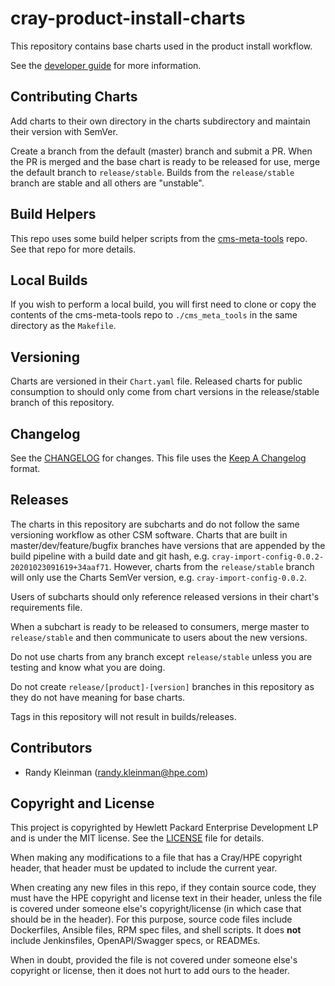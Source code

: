 # cray-product-install-charts

This repository contains base charts used in the product install workflow.

See the [developer guide](https://connect.us.cray.com/confluence/display/CASM/Shasta+Product+Installation+Developer+Guide) for more information.

## Contributing Charts

Add charts to their own directory in the charts subdirectory and maintain their
version with SemVer.

Create a branch from the default (master) branch and submit a PR. When the PR is merged and
the base chart is ready to be released for use, merge the default branch to `release/stable`.
Builds from the `release/stable` branch are stable and all others are "unstable".

## Build Helpers

This repo uses some build helper scripts from the 
[cms-meta-tools](https://github.com/Cray-HPE/cms-meta-tools) repo. See that repo for more details.

## Local Builds

If you wish to perform a local build, you will first need to clone or copy the contents of the
cms-meta-tools repo to `./cms_meta_tools` in the same directory as the `Makefile`.

## Versioning

Charts are versioned in their `Chart.yaml` file. Released charts for public consumption to should
only come from chart versions in the release/stable branch of this repository.

## Changelog

See the [CHANGELOG](CHANGELOG.md) for changes. This file uses the [Keep A Changelog](https://keepachangelog.com)
format.

## Releases

The charts in this repository are subcharts and do not follow the same versioning workflow as other CSM software.
Charts that are built in master/dev/feature/bugfix branches have versions that are appended by the build pipeline
with a build date and git hash, e.g. `cray-import-config-0.0.2-20201023091619+34aaf71`. However, charts from the
`release/stable` branch will only use the Charts SemVer version, e.g. `cray-import-config-0.0.2`.

Users of subcharts should only reference released versions in their chart's requirements file.

When a subchart is ready to be released to consumers, merge master to `release/stable` and then
communicate to users about the new versions.

Do not use charts from any branch except `release/stable` unless you are testing and know
what you are doing.

Do not create `release/[product]-[version]` branches in this repository as they do not have meaning for base charts.

Tags in this repository will not result in builds/releases.

## Contributors

* Randy Kleinman (randy.kleinman@hpe.com)

## Copyright and License
This project is copyrighted by Hewlett Packard Enterprise Development LP and is under the MIT
license. See the [LICENSE](LICENSE) file for details.

When making any modifications to a file that has a Cray/HPE copyright header, that header
must be updated to include the current year.

When creating any new files in this repo, if they contain source code, they must have
the HPE copyright and license text in their header, unless the file is covered under
someone else's copyright/license (in which case that should be in the header). For this
purpose, source code files include Dockerfiles, Ansible files, RPM spec files, and shell
scripts. It does **not** include Jenkinsfiles, OpenAPI/Swagger specs, or READMEs.

When in doubt, provided the file is not covered under someone else's copyright or license, then
it does not hurt to add ours to the header.

